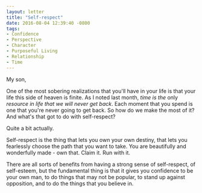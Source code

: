 ```yaml
---
layout: letter
title: "Self-respect"
date: 2016-08-04 12:39:40 -0800
tags:
- Confidence
- Perspective
- Character
- Purposeful Living
- Relationship
- Time
---
```

My son,

One of the most sobering realizations that you'll have in your life is that your life this side of heaven is finite. As I noted last month, *time is the* only *resource in life that we will never get back*. Each moment that you spend is one that you're never going to get back. So how do we make the most of it? And what's that got to do with self-respect?

Quite a bit actually.

Self-respect is the thing that lets you own your own destiny, that lets you fearlessly choose the path that you want to take. You are beautifully and wonderfully made - own that. Claim it. Run with it.

There are all sorts of benefits from having a strong sense of self-respect, of self-esteem, but the fundamental thing is that it gives you confidence to be your own man, to do things that may not be popular, to stand up against opposition, and to do the things that you believe in.
